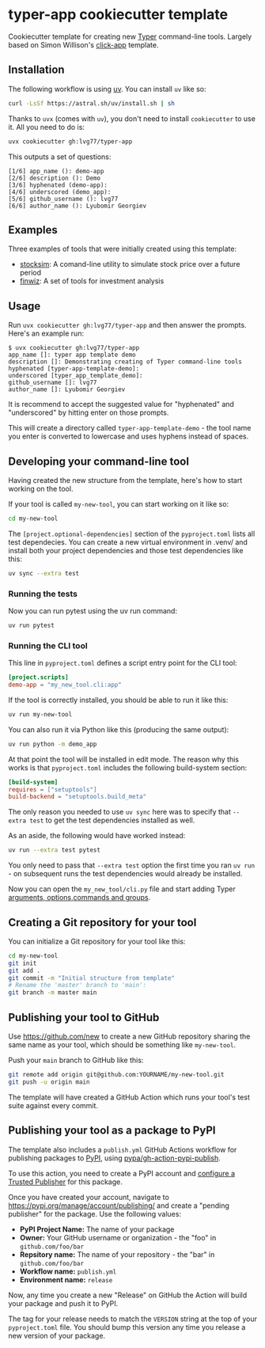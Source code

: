 # typer-app cookiecutter template

Cookiecutter template for creating new [Typer](https://typer.tiangolo.com) command-line tools.
Largely based on Simon Willison's [click-app](https://github.com/simonw/click-app) template.

## Installation

The following workflow is using [uv](https://docs.astral.sh/uv/). You can install `uv` like so:
```bash
curl -LsSf https://astral.sh/uv/install.sh | sh
```
Thanks to `uvx` (comes with `uv`), you don't need to install `cookiecutter` to use it. All you need to do is:
```bash
uvx cookiecutter gh:lvg77/typer-app
```

This outputs a set of questions:
```
[1/6] app_name (): demo-app
[2/6] description (): Demo
[3/6] hyphenated (demo-app): 
[4/6] underscored (demo_app): 
[5/6] github_username (): lvg77
[6/6] author_name (): Lyubomir Georgiev
```

## Examples

Three examples of tools that were initially created using this template:

- [stocksim](https://github.com/LVG77/stocksim): A comand-line utility to simulate stock price over a future period
- [finwiz](https://github.com/lvg77/finwiz): A set of tools for investment analysis

## Usage

Run `uvx cookiecutter gh:lvg77/typer-app` and then answer the prompts. Here's an example run:
```
$ uvx cookiecutter gh:lvg77/typer-app
app_name []: typer app template demo
description []: Demonstrating creating of Typer command-line tools
hyphenated [typer-app-template-demo]:
underscored [typer_app_template_demo]:
github_username []: lvg77
author_name []: Lyubomir Georgiev
```
It is recommend to accept the suggested value for "hyphenated" and "underscored" by hitting enter on those prompts.

This will create a directory called `typer-app-template-demo` - the tool name you enter is converted to lowercase and uses hyphens instead of spaces.


## Developing your command-line tool

Having created the new structure from the template, here's how to start working on the tool.

If your tool is called `my-new-tool`, you can start working on it like so:
```bash
cd my-new-tool
```

The `[project.optional-dependencies]` section of the `pyproject.toml` lists all test dependecies. You can create a new virtual environment in .venv/ and install both your project dependencies and those test dependencies like this:
```bash
uv sync --extra test
```

### Running the tests

Now you can run pytest using the uv run command:
```bash
uv run pytest
```

### Running the CLI tool

This line in `pyproject.toml` defines a script entry point for the CLI tool:

```toml
[project.scripts]
demo-app = "my_new_tool.cli:app"
```
If the tool is correctly installed, you should be able to run it like this:
```bash
uv run my-new-tool
```
You can also run it via Python like this (producing the same output):
```bash
uv run python -m demo_app
```

At that point the tool will be installed in edit mode. The reason why this works is that `pyproject.toml` includes the following build-system section:
```toml
[build-system]
requires = ["setuptools"]
build-backend = "setuptools.build_meta"
```

The only reason you needed to use `uv sync` here was to specify that `--extra test` to get the test dependencies installed as well.

As an aside, the following would have worked instead:
```bash
uv run --extra test pytest
```
You only need to pass that `--extra test` option the first time you ran `uv run` - on subsequent runs the test dependencies would already be installed.


Now you can open the `my_new_tool/cli.py` file and start adding Typer [arguments, options,commands and groups](https://typer.tiangolo.com/tutorial/arguments/).

## Creating a Git repository for your tool

You can initialize a Git repository for your tool like this:
```bash
cd my-new-tool
git init
git add .
git commit -m "Initial structure from template"
# Rename the 'master' branch to 'main':
git branch -m master main
```
## Publishing your tool to GitHub

Use https://github.com/new to create a new GitHub repository sharing the same name as your tool, which should be something like `my-new-tool`.

Push your `main` branch to GitHub like this:
```bash
git remote add origin git@github.com:YOURNAME/my-new-tool.git
git push -u origin main
```
The template will have created a GitHub Action which runs your tool's test suite against every commit.

## Publishing your tool as a package to PyPI

The template also includes a `publish.yml` GitHub Actions workflow for publishing packages to [PyPI](https://pypi.org/), using [pypa/gh-action-pypi-publish](https://github.com/pypa/gh-action-pypi-publish).

To use this action, you need to create a PyPI account and [configure a Trusted Publisher](https://til.simonwillison.net/pypi/pypi-releases-from-github) for this package.

Once you have created your account, navigate to https://pypi.org/manage/account/publishing/ and create a "pending publisher" for the package. Use the following values:

- **PyPI Project Name:** The name of your package
- **Owner:** Your GitHub username or organization - the "foo" in `github.com/foo/bar`
- **Repsitory name:** The name of your repository - the "bar" in `github.com/foo/bar`
- **Workflow name:** `publish.yml`
- **Environment name:** `release`

Now, any time you create a new "Release" on GitHub the Action will build your package and push it to PyPI.

The tag for your release needs to match the `VERSION` string at the top of your `pyproject.toml` file. You should bump this version any time you release a new version of your package.
